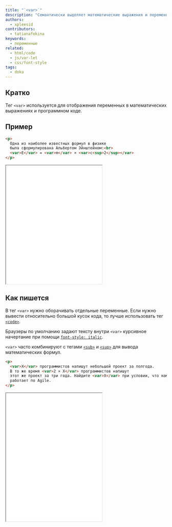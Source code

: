 ```yaml
---
title: "`<var>`"
description: "Семантически выделяет математические выражения и переменные."
authors:
  - xpleesid
contributors:
  - tatianafokina
keywords:
  - переменные
related:
  - html/code
  - js/var-let
  - css/font-style
tags:
  - doka
---
```


## Кратко

Тег `<var>` используется для отображения переменных в математических выражениях и программном коде.

## Пример

```html
<p>
  Одна из наиболее известных формул в физике
  была сформулирована Альбертом Эйнштейном:<br>
  <var>E</var> = <var>m</var> × <var>c<sup>2</sup></var>
</p>
```

<iframe title="Формула" src="demos/formula/" height="370"></iframe>

## Как пишется

В тег `<var>` нужно оборачивать отдельные переменные. Если нужно вывести относительно большой кусок кода, то лучше использовать тег [`<code>`](/html/code/).

Браузеры по умолчанию задают тексту внутри `<var>` курсивное начертание при помощи [`font-style: italic`](/css/font-style/).

`<var>` часто комбинируют с тегами [`<sub>`](/html/sub/) и [`<sup>`](/html/sup/) для вывода математических формул.

```html
<p>
  <var>X</var> программистов напишут небольшой проект за полгода.
  В то же время <var>2 × X</var> программистов напишут
  этот же проект за три года. Найдите <var>X</var> при условии, что команда
  работает по Agile.
</p>
```

<iframe title="Базовый пример" src="demos/basic/" height="400"></iframe>
